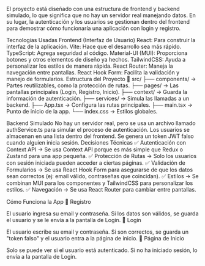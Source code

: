 El proyecto está diseñado con una estructura de frontend y backend simulado, lo que significa que no hay un servidor real manejando datos. En su lugar, la autenticación y los usuarios se gestionan dentro del frontend para demostrar cómo funcionaría una aplicación con login y registro.

Tecnologías Usadas
Frontend (Interfaz de Usuario)
React: Para construir la interfaz de la aplicación.
Vite: Hace que el desarrollo sea más rápido.
TypeScript: Agrega seguridad al código.
Material-UI (MUI): Proporciona botones y otros elementos de diseño ya hechos.
TailwindCSS: Ayuda a personalizar los estilos de manera rápida.
React Router: Maneja la navegación entre pantallas.
React Hook Form: Facilita la validación y manejo de formularios.
Estructura del Proyecto
📂 src/
├── components/ → Partes reutilizables, como la protección de rutas.
├── pages/ → Las pantallas principales (Login, Registro, Inicio).
├── context/ → Guarda la información de autenticación.
├── services/ → Simula las llamadas a un backend.
├── App.tsx → Configura las rutas principales.
├── main.tsx → Punto de inicio de la app.
└── index.css → Estilos globales.

Backend Simulado
No hay un servidor real, pero se usa un archivo llamado authService.ts para simular el proceso de autenticación.
Los usuarios se almacenan en una lista dentro del frontend.
Se genera un token JWT falso cuando alguien inicia sesión.
Decisiones Técnicas
✅ Autenticación con Context API → Se usa Context API porque es más simple que Redux o Zustand para una app pequeña.
✅ Protección de Rutas → Solo los usuarios con sesión iniciada pueden acceder a ciertas páginas.
✅ Validación de Formularios → Se usa React Hook Form para asegurarse de que los datos sean correctos (ej: email válido, contraseñas que coincidan).
✅ Estilos → Se combinan MUI para los componentes y TailwindCSS para personalizar los estilos.
✅ Navegación → Se usa React Router para cambiar entre pantallas.

Cómo Funciona la App
🔹 Registro

El usuario ingresa su email y contraseña.
Si los datos son válidos, se guarda el usuario y se le envía a la pantalla de Login.
🔹 Login

El usuario escribe su email y contraseña.
Si son correctos, se guarda un "token falso" y el usuario entra a la página de inicio.
🔹 Página de Inicio

Solo se puede ver si el usuario está autenticado.
Si no ha iniciado sesión, lo envía a la pantalla de Login.
